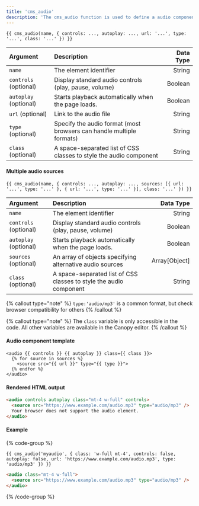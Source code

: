 ```yaml
---
title: 'cms_audio'
description: 'The cms_audio function is used to define a audio component which can be edited on the Canopy editor.'
---
```


```canvas {% process=false %}
{{ cms_audio(name, { controls: ..., autoplay: ..., url: '...', type: '...', class: '...' }) }}
```

| Argument              | Description                                                          | Data Type |
| :-------------------- | :------------------------------------------------------------------- | --------: |
| `name`                | The element identifier                                               |    String |
| `controls` (optional) | Display standard audio controls (play, pause, volume)                |   Boolean |
| `autoplay` (optional) | Starts playback automatically when the page loads.                   |   Boolean |
| `url` (optional)      | Link to the audio file                                               |    String |
| `type` (optional)     | Specify the audio format (most browsers can handle multiple formats) |    String |
| `class` (optional)    | A space-separated list of CSS classes to style the audio component   |    String |

#### Multiple audio sources

```canvas {% process=false %}
{{ cms_audio(name, { controls: ..., autoplay: ..., sources: [{ url: '...', type: '...' }, { url: '...', type: '...' }], class: '...' }) }}
```

| Argument              | Description                                                        |     Data Type |
| :-------------------- | :----------------------------------------------------------------- | ------------: |
| `name`                | The element identifier                                             |        String |
| `controls` (optional) | Display standard audio controls (play, pause, volume)              |       Boolean |
| `autoplay` (optional) | Starts playback automatically when the page loads.                 |       Boolean |
| `sources` (optional)  | An array of objects specifying alternative audio sources           | Array[Object] |
| `class` (optional)    | A space-separated list of CSS classes to style the audio component |        String |

{% callout type="note" %}
`type:'audio/mp3'` is a common format, but check browser compatibility for others
{% /callout %}

{% callout type="note" %}
The `class` variable is only accessible in the code. All other variables are available in the Canopy editor.
{% /callout %}

#### Audio component template

```canvas {% process=false %}
<audio {{ controls }} {{ autoplay }} class={{ class }}>
  {% for source in sources %}
    <source src="{{ url }}" type="{{ type }}">
  {% endfor %}
</audio>
```

#### Rendered HTML output

```html {% process=false %}
<audio controls autoplay class="mt-4 w-full" controls>
  <source src="https://www.example.com/audio.mp3" type="audio/mp3" />
  Your browser does not support the audio element.
</audio>
```

#### Example

{% code-group %}

```canvas {% process=false filename="index.html" %}
{{ cms_audio('myaudio', { class: 'w-full mt-4', controls: false, autoplay: false, url: 'https://www.example.com/audio.mp3', type: 'audio/mp3' }) }}
```

```html {% process=false filename="Output" %}
<audio class="mt-4 w-full">
  <source src="https://www.example.com/audio.mp3" type="audio/mp3" />
</audio>
```

{% /code-group %}
